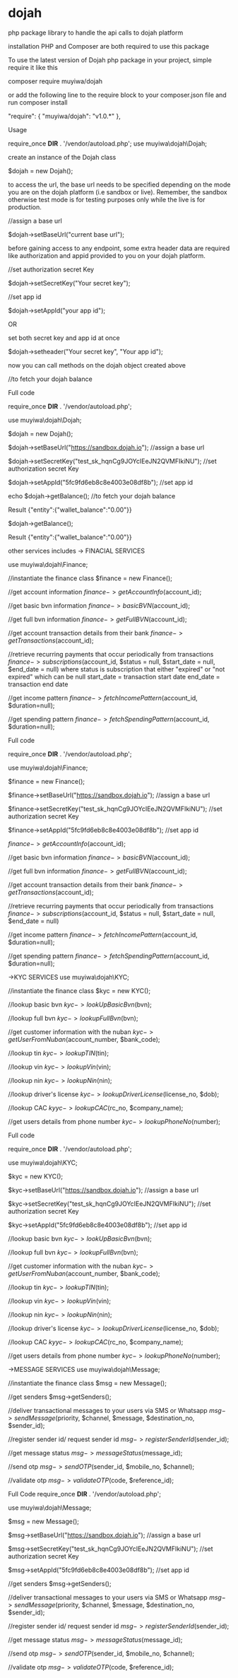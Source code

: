 # dojah
php package library to handle the api calls to dojah platform


installation
PHP and Composer are both required to use this package

To use the latest version of Dojah php package in your project, simple require it like this

composer require muyiwa/dojah

or add the following line to the require block to your composer.json file and run composer install

"require": {
        "muyiwa/dojah": "v1.0.*"
},

Usage

require_once __DIR__ . '/vendor/autoload.php';
use muyiwa\dojah\Dojah;

create an instance of the Dojah class

$dojah = new Dojah();

to access the url, the base url needs to be specified depending on the mode you are on the dojah platform (i.e sandbox or live). Remember, the sandbox otherwise test mode is for testing purposes only while the live is for production.

//assign a base url

$dojah->setBaseUrl("current base url");

before gaining access to any endpoint, some extra header data are required like authorization and appid provided to you on your dojah platform.

//set authorization secret Key

$dojah->setSecretKey("Your secret key");

//set app id

$dojah->setAppId("your app id");

OR 

set both secret key and app id at once

$dojah->setheader("Your secret key", "Your app id");

now you can call methods on the dojah object created above

//to fetch your dojah balance

Full code

require_once __DIR__ . '/vendor/autoload.php';

use muyiwa\dojah\Dojah;

$dojah = new Dojah();

$dojah->setBaseUrl("https://sandbox.dojah.io");  //assign a base url

$dojah->setSecretKey("test_sk_hqnCg9JOYcIEeJN2QVMFIkiNU"); //set authorization secret Key

$dojah->setAppId("5fc9fd6eb8c8e4003e08df8b"); //set app id

echo $dojah->getBalance(); //to fetch your dojah balance

Result
{"entity":{"wallet_balance":"0.00"}}

$dojah->getBalance(); 

Result
{"entity":{"wallet_balance":"0.00"}}


other services includes
-> FINACIAL SERVICES

use muyiwa\dojah\Finance;

//instantiate the finance class
$finance = new Finance();

//get account information
$finance->getAccountInfo($account_id);

//get basic bvn information
$finance->basicBVN($account_id);

//get full bvn information
$finance->getFullBVN($account_id);

//get account transaction details from their bank
 $finance->getTransactions($account_id);

//retrieve recurring payments that occur periodically from transactions
$finance->subscriptions($account_id, $status = null, $start_date = null, $end_date = null)
where status is subscription that either "expired" or "not expired" which can be null
        start_date = transaction start date
        end_date = transaction end date


//get income pattern
$finance->fetchIncomePattern($account_id, $duration=null);

//get spending pattern
$finance->fetchSpendingPattern($account_id, $duration=null);


Full code

require_once __DIR__ . '/vendor/autoload.php';

use muyiwa\dojah\Finance;

$finance = new Finance();

$finance->setBaseUrl("https://sandbox.dojah.io");  //assign a base url

$finance->setSecretKey("test_sk_hqnCg9JOYcIEeJN2QVMFIkiNU"); //set authorization secret Key

$finance->setAppId("5fc9fd6eb8c8e4003e08df8b"); //set app id

$finance->getAccountInfo($account_id);

//get basic bvn information
$finance->basicBVN($account_id);

//get full bvn information
$finance->getFullBVN($account_id);

//get account transaction details from their bank
 $finance->getTransactions($account_id);

//retrieve recurring payments that occur periodically from transactions
$finance->subscriptions($account_id, $status = null, $start_date = null, $end_date = null)

//get income pattern
$finance->fetchIncomePattern($account_id, $duration=null);

//get spending pattern
$finance->fetchSpendingPattern($account_id, $duration=null);


->KYC SERVICES
use muyiwa\dojah\KYC;

//instantiate the finance class
$kyc = new KYC();

//lookup basic bvn
$kyc->lookUpBasicBvn($bvn);

//lookup full bvn
$kyc->lookupFullBvn($bvn);

//get customer information with the nuban
$kyc->getUserFromNuban($account_number, $bank_code);

//lookup tin
$kyc->lookupTIN($tin);

//lookup vin
$kyc->lookupVin($vin);

//lookup nin
$kyc->lookupNin($nin);

//lookup driver's license
$kyc->lookupDriverLicense($license_no, $dob);

//lookup CAC
$kyyc->lookupCAC($rc_no, $company_name);

//get users details from phone number
$kyc->lookupPhoneNo($number);

Full code

require_once __DIR__ . '/vendor/autoload.php';

use muyiwa\dojah\KYC;

$kyc = new KYC();

$kyc->setBaseUrl("https://sandbox.dojah.io");  //assign a base url

$kyc->setSecretKey("test_sk_hqnCg9JOYcIEeJN2QVMFIkiNU"); //set authorization secret Key

$kyc->setAppId("5fc9fd6eb8c8e4003e08df8b"); //set app id

//lookup basic bvn
$kyc->lookUpBasicBvn($bvn);

//lookup full bvn
$kyc->lookupFullBvn($bvn);

//get customer information with the nuban
$kyc->getUserFromNuban($account_number, $bank_code);

//lookup tin
$kyc->lookupTIN($tin);

//lookup vin
$kyc->lookupVin($vin);

//lookup nin
$kyc->lookupNin($nin);

//lookup driver's license
$kyc->lookupDriverLicense($license_no, $dob);

//lookup CAC
$kyyc->lookupCAC($rc_no, $company_name);

//get users details from phone number
$kyc->lookupPhoneNo($number);


->MESSAGE SERVICES
use muyiwa\dojah\Message;

//instantiate the finance class
$msg = new Message();

//get senders
$msg->getSenders();

//deliver transactional messages to your users via SMS or Whatsapp
$msg->sendMessage($priority, $channel, $message, $destination_no, $sender_id);

//register sender id/ request sender id
$msg->registerSenderId($sender_id);

//get message status
$msg->messageStatus($message_id);

//send otp
$msg->sendOTP($sender_id, $mobile_no, $channel);

//validate otp
$msg->validateOTP($code, $reference_id);

Full Code
require_once __DIR__ . '/vendor/autoload.php';

use muyiwa\dojah\Message;

$msg = new Message();

$msg->setBaseUrl("https://sandbox.dojah.io");  //assign a base url

$msg->setSecretKey("test_sk_hqnCg9JOYcIEeJN2QVMFIkiNU"); //set authorization secret Key

$msg->setAppId("5fc9fd6eb8c8e4003e08df8b"); //set app id

//get senders
$msg->getSenders();

//deliver transactional messages to your users via SMS or Whatsapp
$msg->sendMessage($priority, $channel, $message, $destination_no, $sender_id);

//register sender id/ request sender id
$msg->registerSenderId($sender_id);

//get message status
$msg->messageStatus($message_id);

//send otp
$msg->sendOTP($sender_id, $mobile_no, $channel);

//validate otp
$msg->validateOTP($code, $reference_id);
 

